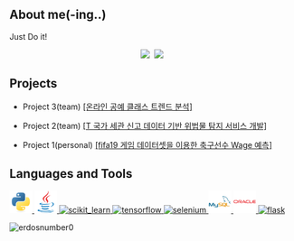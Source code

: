 ## About me(-ing..)
Just Do it!


  
<p align="center">
  <a href="https://www.instagram.com/a_midnight9"><img src="https://img.shields.io/badge/Instagram-E4405F?style=flat-square&logo=Instagram&logoColor=white&link=https://www.instagram.com/a_midnight9"/></a>&nbsp
  <a href="mailto:erdosnumber0@gmail.com"><img src="https://img.shields.io/badge/Gmail-d14836?style=flat-square&logo=Gmail&logoColor=white&link=erdosnumber0@gmail.com"/></a>
</p>


</div>

## Projects

- Project 3(team) [[온라인 공예 클래스 트렌드 분석]](https://github.com/erdosnumber0/Craft_Trend)

- Project 2(team) [[T 국가 세관 신고 데이터 기반 위법물 탐지 서비스 개발]](https://github.com/erdosnumber0/project2)

- Project 1(personal) [[fifa19 게임 데이터셋을 이용한 축구선수 Wage 예측]](https://github.com/erdosnumber0/project_fifa)


## Languages and Tools

<p align="left"> <a href="https://www.python.org" target="_blank"> <img src="https://raw.githubusercontent.com/devicons/devicon/master/icons/python/python-original.svg" alt="python" width="40" height="40"/> </a> <a href="https://www.java.com" target="_blank"> <img src="https://raw.githubusercontent.com/devicons/devicon/master/icons/java/java-original.svg" alt="java" width="40" height="40"/> </a>  <a href="https://scikit-learn.org/" target="_blank"> <img src="https://upload.wikimedia.org/wikipedia/commons/0/05/Scikit_learn_logo_small.svg" alt="scikit_learn" width="40" height="40"/> </a>  <a href="https://www.tensorflow.org" target="_blank"> <img src="https://www.vectorlogo.zone/logos/tensorflow/tensorflow-icon.svg" alt="tensorflow" width="40" height="40"/> </a> <a href="https://www.selenium.dev" target="_blank"> <img src="https://raw.githubusercontent.com/detain/svg-logos/780f25886640cef088af994181646db2f6b1a3f8/svg/selenium-logo.svg" alt="selenium" width="40" height="40"/> </a>  <a href="https://www.mysql.com/" target="_blank"> <img src="https://raw.githubusercontent.com/devicons/devicon/master/icons/mysql/mysql-original-wordmark.svg" alt="mysql" width="40" height="40"/> </a> <a href="https://www.oracle.com/" target="_blank"> <img src="https://raw.githubusercontent.com/devicons/devicon/master/icons/oracle/oracle-original.svg" alt="oracle" width="40" height="40"/> </a> <a href="https://www.djangoproject.com/" target="_blank"> <a href="https://flask.palletsprojects.com/" target="_blank"> <img src="https://www.vectorlogo.zone/logos/pocoo_flask/pocoo_flask-icon.svg" alt="flask" width="40" height="40"/> </a> </p>

  
<p><img align="left" src="https://github-readme-stats.vercel.app/api/top-langs?username=erdosnumber0&show_icons=true&locale=en&layout=compact" alt="erdosnumber0" /></p>


